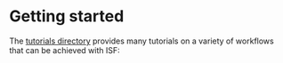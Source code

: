 # Getting started

The [tutorials directory](./notebooks/) provides many tutorials on a variety of workflows that can be achieved with ISF: